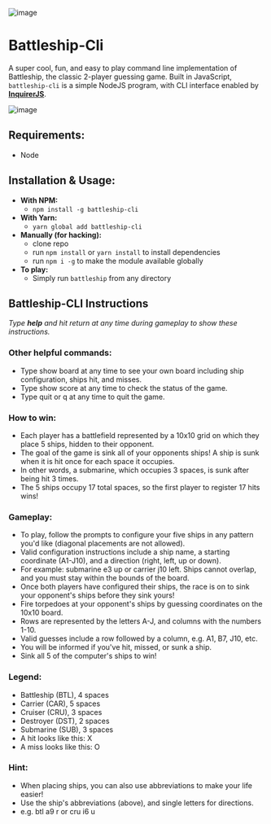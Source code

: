 ![image](https://user-images.githubusercontent.com/18563015/31041161-ea2b1434-a55e-11e7-8612-4a8ff3fca302.png)

# Battleship-Cli
A super cool, fun, and easy to play command line implementation of Battleship, the classic 2-player guessing game. Built in JavaScript, `battleship-cli` is a simple NodeJS program, with CLI interface enabled by __[InquirerJS](https://github.com/SBoudrias/Inquirer.js/)__.

![image](http://res.cloudinary.com/dmvcjmjkn/image/upload/v1506736894/battleship_demo_v0jdqj.gif)

## Requirements:
- Node

## Installation & Usage:
- __With NPM:__
  - `npm install -g battleship-cli`
- __With Yarn:__
  - `yarn global add battleship-cli`
- __Manually (for hacking):__
  - clone repo
  - run `npm install` or `yarn install` to install dependencies
  - run `npm i -g` to make the module available globally
- __To play:__
  - Simply run `battleship` from any directory

## Battleship-CLI Instructions

_Type **help** and hit return at any time during gameplay to show these instructions._

### Other helpful commands:
- Type show board at any time to see your own board including ship configuration, ships hit, and misses.
- Type show score at any time to check the status of the game.
- Type quit or q at any time to quit the game.

### How to win:
- Each player has a battlefield represented by a 10x10 grid on which they place 5 ships, hidden to their opponent.
- The goal of the game is sink all of your opponents ships! A ship is sunk when it is hit once for each space it occupies.
- In other words, a submarine, which occupies 3 spaces, is sunk after being hit 3 times.
- The 5 ships occupy 17 total spaces, so the first player to register 17 hits wins!

### Gameplay:
- To play, follow the prompts to configure your five ships in any pattern you'd like (diagonal placements are not allowed).
- Valid configuration instructions include a ship name, a starting coordinate (A1-J10), and a direction (right, left, up or down).
- For example: submarine e3 up or carrier j10 left. Ships cannot overlap, and you must stay within the bounds of the board.
- Once both players have configured their ships, the race is on to sink your opponent's ships before they sink yours!
- Fire torpedoes at your opponent's ships by guessing coordinates on the 10x10 board.
- Rows are represented by the letters A-J, and columns with the numbers 1-10.
- Valid guesses include a row followed by a column, e.g. A1, B7, J10, etc.
- You will be informed if you've hit, missed, or sunk a ship.
- Sink all 5 of the computer's ships to win!

### Legend:
- Battleship (BTL), 4 spaces
- Carrier (CAR), 5 spaces
- Cruiser (CRU), 3 spaces
- Destroyer (DST), 2 spaces
- Submarine (SUB), 3 spaces
- A hit looks like this: X
- A miss looks like this: O

### Hint:
- When placing ships, you can also use abbreviations to make your life easier!
- Use the ship's abbreviations (above), and single letters for directions.
- e.g. btl a9 r or cru i6 u
